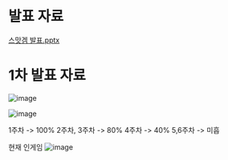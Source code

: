 # 발표 자료
[스맛겜 발표.pptx](https://github.com/Olsangmin/SmartPhoneGameTermP/files/14861162/default.pptx)

# 1차 발표 자료
![image](https://github.com/Olsangmin/SmartPhoneGameTermP/assets/133941406/6f03ac1f-a436-42c3-b2cc-97e576c1939e)

![image](https://github.com/Olsangmin/SmartPhoneGameTermP/assets/133941406/aef9a034-1651-4be3-81a3-6656e2fc9a75)

1주차 -> 100%
2주차, 3주차 -> 80%
4주차 -> 40%
5,6주차 -> 미흡


현재 인게임
![image](https://github.com/Olsangmin/SmartPhoneGameTermP/assets/133941406/2f871eca-85c7-462d-a16d-0fc9290dd4af)

